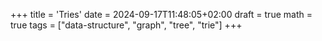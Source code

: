 +++
title = 'Tries'
date = 2024-09-17T11:48:05+02:00
draft = true
math = true
tags = ["data-structure", "graph", "tree", "trie"]
+++
